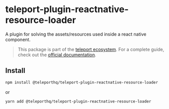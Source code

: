 # teleport-plugin-reactnative-resource-loader

A plugin for solving the assets/resources used inside a react native component.

> This package is part of the [teleport ecosystem](https://github.com/teleporthq/teleport-code-generators). For a complete guide, check out the [official documentation](https://docs.teleporthq.io/).

## Install
```bash
npm install @teleporthq/teleport-plugin-reactnative-resource-loader
```
or
```bash
yarn add @teleporthq/teleport-plugin-reactnative-resource-loader
```

